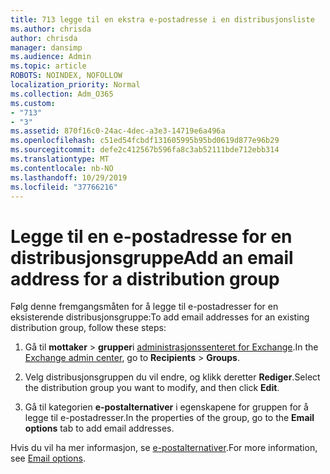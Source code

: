```yaml
---
title: 713 legge til en ekstra e-postadresse i en distribusjonsliste
ms.author: chrisda
author: chrisda
manager: dansimp
ms.audience: Admin
ms.topic: article
ROBOTS: NOINDEX, NOFOLLOW
localization_priority: Normal
ms.collection: Adm_O365
ms.custom:
- "713"
- "3"
ms.assetid: 870f16c0-24ac-4dec-a3e3-14719e6a496a
ms.openlocfilehash: c51ed54fcbdf131605995b95bd0619d877e96b29
ms.sourcegitcommit: defe2c412567b596fa8c3ab52111bde712ebb314
ms.translationtype: MT
ms.contentlocale: nb-NO
ms.lasthandoff: 10/29/2019
ms.locfileid: "37766216"
---
```

# <a name="add-an-email-address-for-a-distribution-group"></a><span data-ttu-id="5e237-102">Legge til en e-postadresse for en distribusjonsgruppe</span><span class="sxs-lookup"><span data-stu-id="5e237-102">Add an email address for a distribution group</span></span>

<span data-ttu-id="5e237-103">Følg denne fremgangsmåten for å legge til e-postadresser for en eksisterende distribusjonsgruppe:</span><span class="sxs-lookup"><span data-stu-id="5e237-103">To add email addresses for an existing distribution group, follow these steps:</span></span>

1. <span data-ttu-id="5e237-104">Gå til **mottaker** \> **grupper**i [administrasjonssenteret for Exchange](https://outlook.office365.com/ecp/).</span><span class="sxs-lookup"><span data-stu-id="5e237-104">In the [Exchange admin center](https://outlook.office365.com/ecp/), go to **Recipients** \> **Groups**.</span></span>

2. <span data-ttu-id="5e237-105">Velg distribusjonsgruppen du vil endre, og klikk deretter **Rediger**.</span><span class="sxs-lookup"><span data-stu-id="5e237-105">Select the distribution group you want to modify, and then click **Edit**.</span></span>

3. <span data-ttu-id="5e237-106">Gå til kategorien **e-postalternativer** i egenskapene for gruppen for å legge til e-postadresser.</span><span class="sxs-lookup"><span data-stu-id="5e237-106">In the properties of the group, go to the **Email options** tab to add email addresses.</span></span> 

<span data-ttu-id="5e237-107">Hvis du vil ha mer informasjon, se [e-postalternativer](https://technet.microsoft.com/library/bb124513.aspx#emailoptions).</span><span class="sxs-lookup"><span data-stu-id="5e237-107">For more information, see [Email options](https://technet.microsoft.com/library/bb124513.aspx#emailoptions).</span></span>
